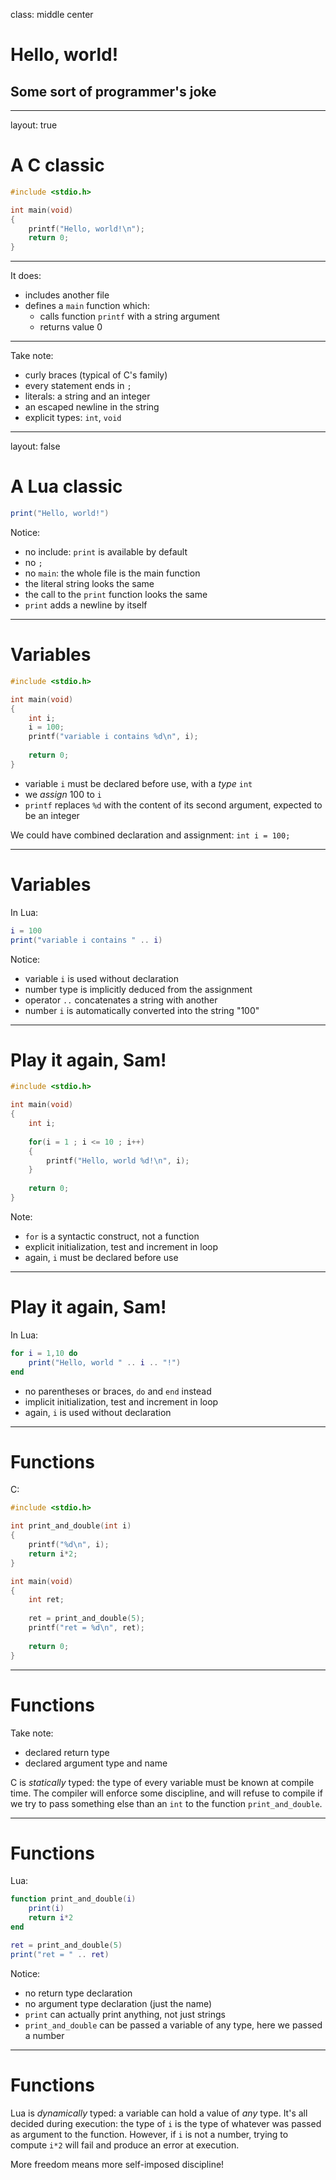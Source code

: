 class: middle center

# Hello, world!

## Some sort of programmer's joke

---

layout: true

A C classic
===========

```c
#include <stdio.h>

int main(void)
{
	printf("Hello, world!\n");
	return 0;
}
```

---

It does:

- includes another file
- defines a `main` function which:
	- calls function `printf` with a string argument
	- returns value 0

---

Take note:

- curly braces (typical of C's family)
- every statement ends in `;`
- literals: a string and an integer
- an escaped newline in the string
- explicit types: `int`, `void`

---

layout: false

A Lua classic
=============

```lua
print("Hello, world!")
```

Notice:

- no include: `print` is available by default
- no `;`
- no `main`: the whole file is the main function
- the literal string looks the same
- the call to the `print` function looks the same
- `print` adds a newline by itself

---

Variables
=========

```c
#include <stdio.h>

int main(void)
{
	int i;
	i = 100;
	printf("variable i contains %d\n", i);
	
	return 0;
}
```

- variable `i` must be declared before use, with a *type* `int`
- we *assign* 100 to `i`
- `printf` replaces `%d` with the content of its second argument, expected to be an integer

We could have combined declaration and assignment: `int i = 100;`

---

Variables
=========

In Lua:

```lua
i = 100
print("variable i contains " .. i)
```

Notice:

- variable `i` is used without declaration
- number type is implicitly deduced from the assignment
- operator `..` concatenates a string with another
- number `i` is automatically converted into the string "100"

---

Play it again, Sam!
===================

```c
#include <stdio.h>

int main(void)
{
	int i;
	
	for(i = 1 ; i <= 10 ; i++)
	{
		printf("Hello, world %d!\n", i);
	}
	
	return 0;
}
```

Note:

- `for` is a syntactic construct, not a function
- explicit initialization, test and increment in loop
- again, `i` must be declared before use

---

Play it again, Sam!
===================

In Lua:

```lua
for i = 1,10 do
	print("Hello, world " .. i .. "!")
end
```

- no parentheses or braces, `do` and `end` instead
- implicit initialization, test and increment in loop
- again, `i` is used without declaration

---

Functions
=========

C:

```c
#include <stdio.h>

int print_and_double(int i)
{
	printf("%d\n", i);
	return i*2;
}

int main(void)
{
	int ret;
	
	ret = print_and_double(5);
	printf("ret = %d\n", ret);
	
	return 0;
}
```

---

Functions
=========

Take note:

- declared return type
- declared argument type and name

C is *statically* typed: the type of every variable must be known at compile time. The compiler will enforce some discipline, and will refuse to compile if we try to pass something else than an `int` to the function `print_and_double`.

---

Functions
=========

Lua:

```lua
function print_and_double(i)
	print(i)
	return i*2
end

ret = print_and_double(5)
print("ret = " .. ret)
```

Notice:

- no return type declaration
- no argument type declaration (just the name)
- `print` can actually print anything, not just strings
- `print_and_double` can be passed a variable of any type, here we passed a number

---

Functions
=========

Lua is *dynamically* typed: a variable can hold a value of *any* type. It's all decided during execution: the type of `i` is the type of whatever was passed as argument to the function. However, if `i` is not a number, trying to compute `i*2` will fail and produce an error at execution.

More freedom means more self-imposed discipline!
